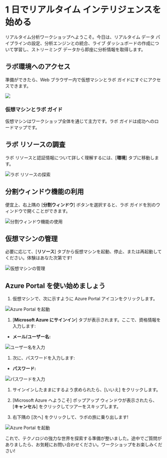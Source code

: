 # 1 日でリアルタイム インテリジェンスを始める

リアルタイム分析ワークショップへようこそ。今日は、リアルタイム データ パイプラインの設定、分析エンジンとの統合、ライブ ダッシュボードの作成について学習し、ストリーミング データから即座に分析情報を取得します。

## ラボ環境へのアクセス

準備ができたら、Web ブラウザー内で仮想マシンとラボ ガイドにすぐにアクセスできます。

![](../media/getting-started-jap1.png)

### 仮想マシンとラボ ガイド

仮想マシンはワークショップ全体を通じて主力です。ラボ ガイドは成功へのロードマップです。

## ラボ リソースの調査

ラボ リソースと認証情報について詳しく理解するには、[**環境**] タブに移動します。

![ラボ リソースの探索](../media/getting-started-jap2.png)

## 分割ウィンドウ機能の利用

便宜上、右上隅の [**分割ウィンドウ**] ボタンを選択すると、ラボ ガイドを別のウィンドウで開くことができます。

![分割ウィンドウ機能の使用](../media/getting-started-jap3.png)

## 仮想マシンの管理

必要に応じて、[**リソース**] タブから仮想マシンを起動、停止、または再起動してください。体験はあなた次第です!

![仮想マシンの管理](../media/getting-started-jap4.png)

## Azure Portal を使い始めましょう

1. 仮想マシンで、次に示すように Azure Portal アイコンをクリックします。

![Azure Portal を起動](../media/select-azureportal.png)

1. [**Microsoft Azure にサインイン**] タブが表示されます。ここで、資格情報を入力します:

- **メール/ユーザー名:** <inject key="AzureAdUserEmail"></inject>

![ユーザー名を入力](../media/portal-login1.png)

1. 次に、パスワードを入力します:

- **パスワード:** <inject key="AzureAdUserPassword"></inject>

![パスワードを入力](../media/portal-login2.png)

1. サインインしたままにするよう求められたら、[いいえ] をクリックします。

1. [Microsoft Azure へようこそ] ポップアップ ウィンドウが表示されたら、[**キャンセル**] をクリックしてツアーをスキップします。

1. 右下隅の [次へ] をクリックして、ラボの旅に乗り出します!

![Azure Portal を起動](../media/getting-started-jap5.png)

これで、テクノロジの強力な世界を探索する準備が整いました。途中でご質問がありましたら、お気軽にお問い合わせください。ワークショップをお楽しみください!
